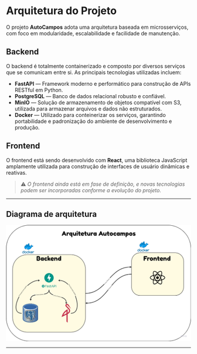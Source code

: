 # Arquitetura do Projeto

O projeto **AutoCampos** adota uma arquitetura baseada em microsserviços, com foco em modularidade, escalabilidade e facilidade de manutenção.

## Backend

O backend é totalmente containerizado e composto por diversos serviços que se comunicam entre si. As principais tecnologias utilizadas incluem:

- **FastAPI** — Framework moderno e performático para construção de APIs RESTful em Python.
- **PostgreSQL** — Banco de dados relacional robusto e confiável.
- **MinIO** — Solução de armazenamento de objetos compatível com S3, utilizada para armazenar arquivos e dados não estruturados.
- **Docker** — Utilizado para conteinerizar os serviços, garantindo portabilidade e padronização do ambiente de desenvolvimento e produção.

## Frontend

O frontend está sendo desenvolvido com **React**, uma biblioteca JavaScript amplamente utilizada para construção de interfaces de usuário dinâmicas e reativas.

> ⚠️ _O frontend ainda está em fase de definição, e novas tecnologias podem ser incorporadas conforme a evolução do projeto._

---

## Diagrama de arquitetura

![Diagrama arquitetura](arquitetura.png)

---
